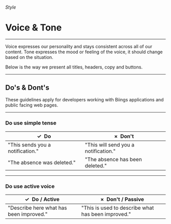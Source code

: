 <h6 class="subtitle is-5 has-text-grey has-text-weight-semibold">Style</h6><h1 class="title is-1">Voice & Tone</h1>
<hr class="is-small">
<p class="subtitle is-5 has-text-weight-semibold">
    <span class="has-text-primary has-text-weight-bold">Voice</span> expresses our personality and stays consistent across all of our content. <span class="has-text-primary has-text-weight-bold">Tone</span> expresses the mood or feeling of the voice, it should change based on the situation.
</p>

<p class="subtitle is-5 has-text-weight-semibold">
    Below is the way we present all titles, headers, copy and buttons.
</p>

<hr class="is-large">

<h2 class="title is-4 has-text-weight-normal">Do's & Dont's</h2>

These guidelines apply for developers working with Biings applications and public facing web pages.

<hr>

<h3 class="subtitle is-6 has-text-weight-semibold has-text-brand-1">Do use simple tense</h3>

<table class="table is-fullwidth">
<thead>
    <tr>
    <th><span class="has-text-success">✓</span> &nbsp;Do</th>
    <th><span class="has-text-danger">×</span> &nbsp;Don't</th>
    </tr>
</thead>
<tbody>
    <tr>
    <td class="subtitle is-6">"This sends you a notification."</td>
    <td class="subtitle is-6 has-text-grey-dark">"This will send you a notification."</td>
    </tr>
    <tr>
    <td class="subtitle is-6">"The absence was deleted."</td>
    <td class="subtitle is-6 has-text-grey-dark">"The absence has been deleted."</td>
    </tr>
</tbody>
</table>


<hr>

<h3 class="subtitle is-6 has-text-weight-semibold has-text-brand-1">Do use active voice</h3>
<table class="table is-fullwidth">
<thead>
    <tr>
    <th><span class="has-text-success">✓</span> &nbsp;Do / Active</th>
    <th><span class="has-text-danger">×</span> &nbsp;Don't / Passive</th>
    </tr>
</thead>
<tbody>
    <tr>
    <td class="subtitle is-6">"Describe here what has been improved."</td>
    <td class="subtitle is-6 has-text-grey-dark">"This is used to describe what has been improved."</td>
    </tr>
</tbody>
</table>